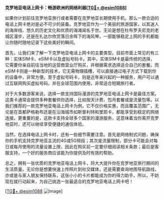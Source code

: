 **克罗地亚电话上网卡：畅游欧洲的网络利器[[TG💪+ @esim1088](https://t.me/s/esim1088)]**

如果你计划前往克罗地亚旅行或者需要在克罗地亚长期使用手机，那么一款合适的电话上网卡绝对是必不可少的装备。克罗地亚作为一个美丽的旅游国家，以其迷人的海岸线、悠久的历史文化和优质的海滩闻名于世。无论是想在杜布罗夫尼克的老城区漫步，还是在扎达尔欣赏落日余晖下的海风琴，一部能够稳定上网的手机都能让你随时随地记录下这些美好的瞬间。

首先，让我们来了解一下克罗地亚电话上网卡的主要类型。目前市面上常见的有三种：实体SIM卡、eSIM卡以及虚拟号码卡。其中，实体SIM卡是最传统的选择，它需要你亲自前往当地的运营商营业厅购买，并根据需求选择适合自己的套餐。而eSIM卡则是一种新型的技术，它无需物理插槽，可以直接通过电子方式下载到你的设备中，非常方便。至于虚拟号码卡，则是近年来兴起的一种服务，用户可以通过互联网购买虚拟号码，并在全球范围内使用，非常适合短期旅行者。

对于大多数游客来说，选择一款支持国际漫游的克罗地亚电话上网卡是最佳方案。这类卡通常会提供多种套餐供你选择，比如按天计费、包月套餐或是流量包等。以我们推荐的一款克罗地亚电话上网卡为例，它不仅价格实惠，而且覆盖范围广，无论是在首都萨格勒布还是在沿海城市如斯普利特和里耶卡，都能享受到稳定的网络连接。更重要的是，这款卡支持全球多个国家的漫游服务，这意味着当你离开克罗地亚时，还可以继续享受便捷的通信体验。

当然，在选择电话上网卡时，还有一些细节需要注意。首先是网络制式问题，确保你的手机支持克罗地亚主流的4G或5G频段；其次是流量限制，部分卡可能会对每日或每月使用的流量设置上限，因此在购买前一定要仔细阅读相关条款；最后是客服支持，一个好的服务商应该能为你提供及时有效的帮助。

总之，拥有一张优质的克罗地亚电话上网卡，将大大提升你在克罗地亚旅行期间的生活质量。无论你是想要快速上传照片到社交媒体，还是需要查询地图导航路线，亦或是与家人朋友保持联系，这张小小的卡片都能成为你的得力助手。所以，不妨现在就行动起来，为自己挑选一张最适合的克罗地亚电话上网卡吧！

[[TG💪+ @esim1088](https://t.me/s/esim1088) ![Image](https://i.postimg.cc/4NQfJmqS/Snipaste-2025-05-13-00-14-12.png)]